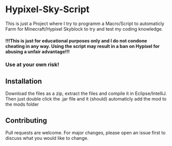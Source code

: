 # Hypixel-Sky-Script
This is just a Project where I try to programm a Macro/Script to automaticly Farm for Minecraft/Hypixel Skyblock to try and test my coding knowledge.
#### !!!This is just for educational purposes only and I do not condone cheating in any way. Using the script may result in a ban on Hypixel for abusing a unfair advantage!!!
### Use at your own risk!

## Installation
Download the files as a zip, extract the files and compile it in Eclipse/IntelliJ. Then just double click the .jar file and it (should) automaticly add the mod to the mods folder


## Contributing

Pull requests are welcome. For major changes, please open an issue first
to discuss what you would like to change.
